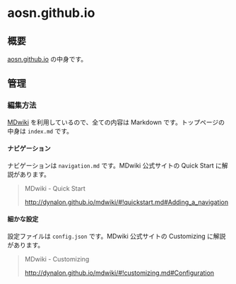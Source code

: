 # aosn.github.io

## 概要

[aosn.github.io](http://aosn.github.io/) の中身です。

## 管理

### 編集方法

[MDwiki](http://dynalon.github.io/mdwiki/) を利用しているので、全ての内容は Markdown です。トップページの中身は `index.md` です。

#### ナビゲーション

ナビゲーションは `navigation.md` です。MDwiki 公式サイトの Quick Start に解説があります。

> MDwiki - Quick Start
>
> http://dynalon.github.io/mdwiki/#!quickstart.md#Adding_a_navigation

#### 細かな設定

設定ファイルは `config.json` です。MDwiki 公式サイトの Customizing に解説があります。

> MDwiki - Customizing
>
> http://dynalon.github.io/mdwiki/#!customizing.md#Configuration
